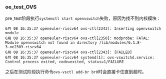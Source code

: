 ### oe_test_OVS

pre_test阶段执行`systemctl start openvswitch`失败，原因为找不到内核模块：

```
6月 08 16:35:37 openeuler-riscv64 ovs-ctl[2343]: Inserting openvswitch module
6月 08 16:35:37 openeuler-riscv64 ovs-ctl[2350]: modprobe: FATAL: Module openvswitch not found in directory /lib/modules/6.1.8-3.oe2303.riscv64
6月 08 16:35:37 openeuler-riscv64 ovs-ctl[2343]: [FAILED]
6月 08 16:35:37 openeuler-riscv64 systemd[1]: ovs-vswitchd.service: Control process exited, code=exited, status=1/FAILURE
```

之后在测试阶段执行命令`ovs-vsctl add-br br0`时会直接卡住直到超时。